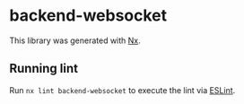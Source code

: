 # backend-websocket

This library was generated with [Nx](https://nx.dev).

## Running lint

Run `nx lint backend-websocket` to execute the lint via [ESLint](https://eslint.org/).
